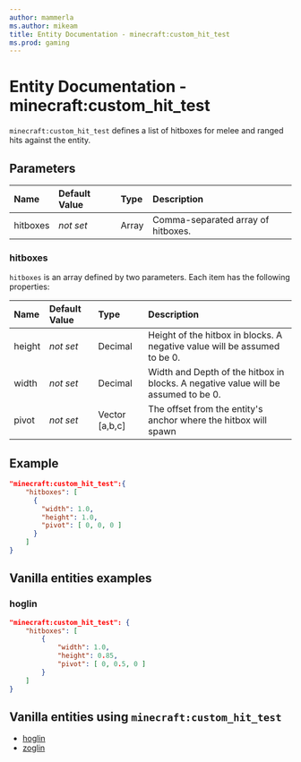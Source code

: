 ```yaml
---
author: mammerla
ms.author: mikeam
title: Entity Documentation - minecraft:custom_hit_test
ms.prod: gaming
---
```


# Entity Documentation - minecraft:custom_hit_test

`minecraft:custom_hit_test` defines a list of hitboxes for melee and ranged hits against the entity.

## Parameters

|Name |Default Value  |Type  |Description  |
|:----------|:----------|:----------|:----------|
|hitboxes |*not set* | Array| Comma-separated array of hitboxes. |

### hitboxes

`hitboxes` is an array defined by two parameters. Each item has the following properties:

|Name |Default Value  |Type  |Description  |
|:----------|:----------|:----------|:----------|
|height|*not set*|  Decimal| Height of the hitbox in blocks. A negative value will be assumed to be 0. |
|width|*not set*| Decimal| Width and Depth of the hitbox in blocks. A negative value will be assumed to be 0. |
|pivot|*not set*| Vector [a,b,c]| The offset from the entity's anchor where the hitbox will spawn |

## Example

```json
"minecraft:custom_hit_test":{
    "hitboxes": [
      {
        "width": 1.0,
        "height": 1.0,
        "pivot": [ 0, 0, 0 ]
      }
    ]
}
```

## Vanilla entities examples

### hoglin

```json
"minecraft:custom_hit_test": {
    "hitboxes": [
        {
            "width": 1.0,
            "height": 0.85,
            "pivot": [ 0, 0.5, 0 ]
        }
    ]
}
```

## Vanilla entities using `minecraft:custom_hit_test`

- [hoglin](../../../../Source/VanillaBehaviorPack_Snippets/entities/hoglin.md)
- [zoglin](../../../../Source/VanillaBehaviorPack_Snippets/entities/zoglin.md)
